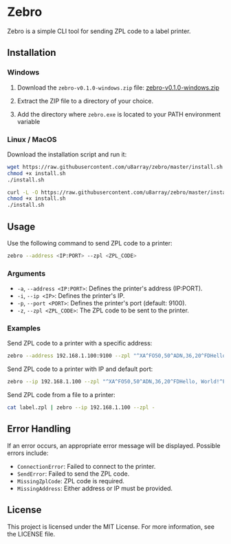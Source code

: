 # Zebro

Zebro is a simple CLI tool for sending ZPL code to a label printer.

## Installation

### Windows

1. Download the `zebro-v0.1.0-windows.zip` file:
   [zebro-v0.1.0-windows.zip](https://github.com/u8array/zebro/releases/download/v0.1.0/zebro-v0.1.0-windows.zip)

2. Extract the ZIP file to a directory of your choice.

3. Add the directory where `zebro.exe` is located to your PATH environment variable

### Linux / MacOS

Download the installation script and run it:

```sh
wget https://raw.githubusercontent.com/u8array/zebro/master/install.sh
chmod +x install.sh
./install.sh
```

```sh
curl -L -O https://raw.githubusercontent.com/u8array/zebro/master/install.sh
chmod +x install.sh
./install.sh
```

## Usage

Use the following command to send ZPL code to a printer:

```sh
zebro --address <IP:PORT> --zpl <ZPL_CODE>
```

### Arguments

- `-a`, `--address <IP:PORT>`: Defines the printer's address (IP:PORT).
- `-i`, `--ip <IP>`: Defines the printer's IP.
- `-p`, `--port <PORT>`: Defines the printer's port (default: 9100).
- `-z`, `--zpl <ZPL_CODE>`: The ZPL code to be sent to the printer.

### Examples

Send ZPL code to a printer with a specific address:

```sh
zebro --address 192.168.1.100:9100 --zpl "^XA^FO50,50^ADN,36,20^FDHello, World!^FS^XZ"
```

Send ZPL code to a printer with IP and default port:

```sh
zebro --ip 192.168.1.100 --zpl "^XA^FO50,50^ADN,36,20^FDHello, World!^FS^XZ"
```

Send ZPL code from a file to a printer:

```sh
cat label.zpl | zebro --ip 192.168.1.100 --zpl -
```

## Error Handling

If an error occurs, an appropriate error message will be displayed. Possible errors include:

- `ConnectionError`: Failed to connect to the printer.
- `SendError`: Failed to send the ZPL code.
- `MissingZplCode`: ZPL code is required.
- `MissingAddress`: Either address or IP must be provided.

## License

This project is licensed under the MIT License. For more information, see the LICENSE file.
